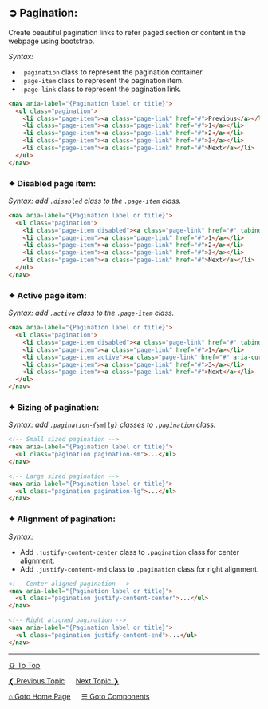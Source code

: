 ## &#10162; Pagination:
Create beautiful pagination links to refer paged section or content in the webpage using bootstrap.

*Syntax:*
  - `.pagination` class to represent the pagination container.
  - `.page-item` class to represent the pagination item.
  - `.page-link` class to represent the pagination link.

```html
<nav aria-label="{Pagination label or title}">
  <ul class="pagination">
    <li class="page-item"><a class="page-link" href="#">Previous</a></li>
    <li class="page-item"><a class="page-link" href="#">1</a></li>
    <li class="page-item"><a class="page-link" href="#">2</a></li>
    <li class="page-item"><a class="page-link" href="#">3</a></li>
    <li class="page-item"><a class="page-link" href="#">Next</a></li>
  </ul>
</nav>
```

### &#10022; Disabled page item:

*Syntax: add `.disabled` class to the `.page-item` class.*

```html
<nav aria-label="{Pagination label or title}">
  <ul class="pagination">
    <li class="page-item disabled"><a class="page-link" href="#" tabindex="-1" aria-disabled="true">Previous</a></li>
    <li class="page-item"><a class="page-link" href="#">1</a></li>
    <li class="page-item"><a class="page-link" href="#">2</a></li>
    <li class="page-item"><a class="page-link" href="#">3</a></li>
    <li class="page-item"><a class="page-link" href="#">Next</a></li>
  </ul>
</nav>
```

### &#10022; Active page item:

*Syntax: add `.active` class to the `.page-item` class.*

```html
<nav aria-label="{Pagination label or title}">
  <ul class="pagination">
    <li class="page-item disabled"><a class="page-link" href="#" tabindex="-1" aria-disabled="true">Previous</a></li>
    <li class="page-item"><a class="page-link" href="#">1</a></li>
    <li class="page-item active"><a class="page-link" href="#" aria-current="page">2</a></li>
    <li class="page-item"><a class="page-link" href="#">3</a></li>
    <li class="page-item"><a class="page-link" href="#">Next</a></li>
  </ul>
</nav>
```

### &#10022; Sizing of pagination:

*Syntax: add `.pagination-{sm|lg}` classes to `.pagination` class.*

```html
<!-- Small sized pagination -->
<nav aria-label="{Pagination label or title}">
  <ul class="pagination pagination-sm">...</ul>
</nav>

<!-- Large sized pagination -->
<nav aria-label="{Pagination label or title}">
  <ul class="pagination pagination-lg">...</ul>
</nav>
```

### &#10022; Alignment of pagination:

*Syntax:*
  - Add `.justify-content-center` class to `.pagination` class for center alignment.
  - Add `.justify-content-end` class to `.pagination` class for right alignment.

```html
<!-- Center aligned pagination -->
<nav aria-label="{Pagination label or title}">
  <ul class="pagination justify-content-center">...</ul>
</nav>

<!-- Right aligned pagination -->
<nav aria-label="{Pagination label or title}">
  <ul class="pagination justify-content-end">...</ul>
</nav>
```

---
[&#8682; To Top](#-pagination)

[&#10094; Previous Topic](./components.offcanvas.md) &emsp; [Next Topic &#10095;](./components.popovers.md)

[&#8962; Goto Home Page](../../README.md) &emsp; [&#9776; Goto Components](./components.md)